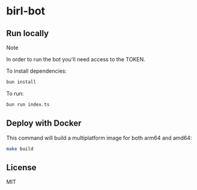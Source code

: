 # birl-bot

## Run locally

> [!NOTE]
> In order to run the bot you'll need access to the TOKEN.

To install dependencies:

```bash
bun install
```

To run:

```bash
bun run index.ts
```

## Deploy with Docker

This command will build a multiplatform image for both arm64 and amd64:

```bash
make build
```

## License
MIT

